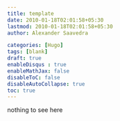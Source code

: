 ```yaml
---
title: template
date: 2010-01-18T02:01:58+05:30
lastmod: 2010-01-18T02:01:58+05:30 
author: Alexander Saavedra

categories: [Hugo]
tags: [blank]
draft: true
enableDisqus : true
enableMathJax: false
disableToC: false
disableAutoCollapse: true
toc: true
---
```


nothing to see here
